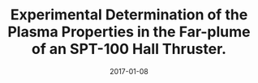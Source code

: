 ---
title: "Experimental Determination of the Plasma Properties in the Far-plume of an SPT-100 Hall Thruster."
collection: publications
permalink: /publicatons/2017-giono3
date: 2017-01-08
line_author: '<b>G. Giono</b>, S. Mazouffre, D. Loubère, L. Popelier, C. Théroude, K. Dannenmayer, F. Marguet, J. T. Gudmundsson, N. Ivchenko, G. Olentsenko and M. Merino'
line_title: "“Experimental Determination of the Plasma Properties in the Far-plume of an SPT-100 Hall Thruster.”"
line_journal: '<i>Proceedings of the 35th International Electric Propulsion Conference</i>, Atlanta, Georgia, IEPC paper 2017-357, (2017)'
---